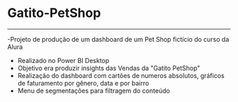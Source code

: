 # Gatito-PetShop

--------------
-Projeto de produção de um dashboard de um Pet Shop fictício do curso da Alura
- Realizado no Power BI Desktop
- Objetivo era produzir insights das Vendas da "Gatito PetShop"
- Realização do dashboard com cartões de numeros absolutos, gráficos de faturamento por gênero, data e por bairro
- Menu de segmentações para filtragem do conteúdo
  
